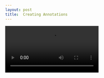 ```yaml
---
layout: post
title:  Creating Annotations
---
```

<video controls="">
  <source src="https://dnoneill.github.io/annotate/assets/videos/osdcreateannos.m4v" type="video/mp4">
</video>
